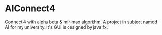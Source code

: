 # AIConnect4
Connect 4 with alpha beta & minimax algorithm. 
A project in subject named AI for my university.
It's GUI is designed by java fx.
